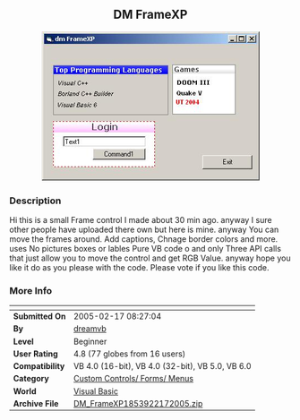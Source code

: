 ﻿<div align="center">

## DM FrameXP

<img src="PIC2005217826175552.JPG">
</div>

### Description

Hi this is a small Frame control I made about 30 min ago. anyway I sure other people have uploaded there own but here is mine. anyway You can move the frames around. Add captions, Chnage border colors and more. uses No pictures boxes or lables Pure VB code o and only Three API calls that just allow you to move the control and get RGB Value. anyway hope you like it do as you please with the code. Please vote if you like this code.
 
### More Info
 


<span>             |<span>
---                |---
**Submitted On**   |2005-02-17 08:27:04
**By**             |[dreamvb](https://github.com/Planet-Source-Code/PSCIndex/blob/master/ByAuthor/dreamvb.md)
**Level**          |Beginner
**User Rating**    |4.8 (77 globes from 16 users)
**Compatibility**  |VB 4\.0 \(16\-bit\), VB 4\.0 \(32\-bit\), VB 5\.0, VB 6\.0
**Category**       |[Custom Controls/ Forms/  Menus](https://github.com/Planet-Source-Code/PSCIndex/blob/master/ByCategory/custom-controls-forms-menus__1-4.md)
**World**          |[Visual Basic](https://github.com/Planet-Source-Code/PSCIndex/blob/master/ByWorld/visual-basic.md)
**Archive File**   |[DM\_FrameXP1853922172005\.zip](https://github.com/Planet-Source-Code/dreamvb-dm-framexp__1-58966/archive/master.zip)








